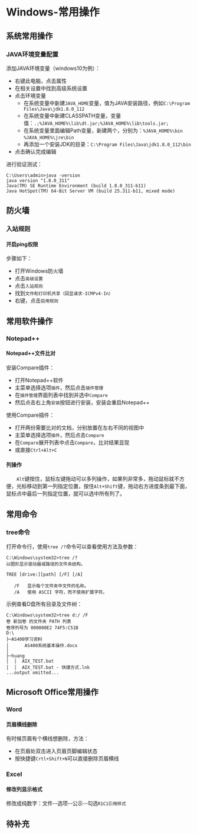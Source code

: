 # Windows-常用操作
## 系统常用操作
### JAVA环境变量配置
添加JAVA环境变量（windows10为例）：
- 右键此电脑，点击属性
- 在相关设置中找到高级系统设置
- 点击环境变量
    - 在系统变量中新建`JAVA_HOME`变量，值为JAVA安装路径，例如`C:\Program Files\Java\jdk1.8.0_112`
    - 在系统变量中新建CLASSPATH变量，变量值：`.;%JAVA_HOME%\lib\dt.jar;%JAVA_HOME%\lib\tools.jar;`
    - 在系统变量里面编辑Path变量，新建两个，分别为：`%JAVA_HOME%\bin`  `%JAVA_HOME%\jre\bin`
    - 再添加一个安装JDK的目录：`C:\Program Files\Java\jdk1.8.0_112\bin`
- 点击确认完成编辑

进行验证测试：
```
C:\Users\admin>java -version
java version "1.8.0_311"
Java(TM) SE Runtime Environment (build 1.8.0_311-b11)
Java HotSpot(TM) 64-Bit Server VM (build 25.311-b11, mixed mode)
```
## 防火墙
### 入站规则
#### 开启ping权限
步骤如下：
- 打开Windows防火墙
- 点击`高级设置`
- 点击`入站规则`
- 找到`文件和打印机共享（回显请求-ICMPv4-In）`
- 右键，点击`启用规则`

## 常用软件操作
### Notepad++
#### Notepad++文件比对
安装Compare插件：
- 打开Notepad++软件
- 主菜单选择选项`插件`，然后点击`插件管理`
- 在`插件管理`界面列表中找到并选中`Compare`
- 然后点击右上角`安装`按钮进行安装，安装会重启Notepad++

使用Compare插件：
- 打开两份需要比对的文档，分别放置在左右不同的视图中
- 主菜单选择选项`插件`，然后点击`Compare`
- 在`Compare`展开列表中点击`Compare`，比对结果显现
- 或直接`Ctrl+Alt+C`

#### 列操作
&#8195;&#8195;`Alt`键按住，鼠标左键拖动可以多列操作，如果列非常多，拖动鼠标就不方便，光标移动到第一列指定位置，按住`Alt+Shift`键，拖动右方进度条到最下面，鼠标点中最后一列指定位置，就可以选中所有列了。

## 常用命令
### tree命令
打开命令行，使用`tree /?`命令可以查看使用方法及参数：
```
C:\Windows\system32>tree /?
以图形显示驱动器或路径的文件夹结构。

TREE [drive:][path] [/F] [/A]

   /F   显示每个文件夹中文件的名称。
   /A   使用 ASCII 字符，而不使用扩展字符。
```
示例查看D盘所有目录及文件树：
```
C:\Windows\system32>tree d:/ /F
卷 新加卷 的文件夹 PATH 列表
卷序列号为 000000E2 74F5:C51B
D:\
├─AS400学习资料
│      AS400系统基本操作.docx
│
├─huang
│  │  AIX_TEST.bat
│  │  AIX_TEST.bat - 快捷方式.lnk
...output omitted...
```
## Microsoft Office常用操作
### Word
#### 页眉横线删除
有时候页眉有个横线想删除，方法：
- 在页眉处双击进入页眉页脚编辑状态
- 按快捷键`Crtl+Shift+N`可以直接删除页眉横线

### Excel
#### 修改列显示格式
修改成纯数字：文件--选项--公示--勾选`R1C1引用样式`
## 待补充